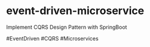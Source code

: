 # event-driven-microservice

Implement CQRS Design Pattern with SpringBoot<br />

#EventDriven #CQRS #Microservices
